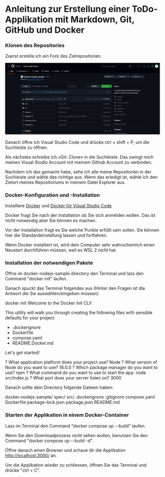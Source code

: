 # Anleitung zur Erstellung einer ToDo-Applikation mit Markdown, Git, GitHub und Docker

### Klonen des Repositories


Zuerst erstelle ich ein Fork des Zielrepositorien.

![1](img/1.png)

Danach öffne ich Visual Studio Code und drücke ctrl + shift + P, um die Suchleiste zu öffnen.

Als nächstes schreibe ich «Git: Clone» in die Suchleiste. Das zwingt mich meinen Visual Studio Account mit meinem Github Account zu verbinden.

Nachdem ich das gemacht habe, sehe ich alle meine Repositorien in der Suchleiste und wähle das richtige aus. Wenn das erledigt ist, wähle ich den Zielort meines Repositoriums in meinem Datei Explorer aus.

### Docker-Konfiguration und -Installation

Installiere [Docker](https://www.docker.com/products/docker-desktop/) und [Docker für Visual Studio Code](https://marketplace.visualstudio.com/items?itemName=ms-azuretools.vscode-docker)

Docker fragt Sie nach der Installation ob Sie sich anmelden wollen. Das ist nicht notwendig aber Sie können es machen.

Vor der Installation fragt es Sie welche Punkte erfüllt sein sollen. Sie können hier die Standardeinstellung lassen und fortfahren.

Wenn Docker installiert ist, wird dein Computer sehr wahrscheinlich einen Neustart durchführen müssen, weil es WSL 2 nicht hat.

### Installation der notwendigen Pakete

Öffne im docker-nodejs-sample directory den Terminal und lass den Command "docker init" laufen.

Danach spuckt das Terminal folgendes aus (Hinter den Fragen ist die Antwort die Sie auswählen/eingeben müssen):

docker init
Welcome to the Docker Init CLI!

This utility will walk you through creating the following files with sensible defaults for your project:

- .dockerignore
- Dockerfile
- compose.yaml
- README.Docker.md

Let's get started!

? What application platform does your project use? Node
? What version of Node do you want to use? 18.0.0
? Which package manager do you want to use? npm
? What command do you want to use to start the app: node src/index.js
? What port does your server listen on? 3000

Danach sollte dein Directory folgende Dateien haben:

docker-nodejs-sample/
 spec/
 src/
 .dockerignore
 .gitignore
 compose.yaml
 Dockerfile
 package-lock.json
 package.json
 README.md

### Starten der Applikation in einem Docker-Container

Lass im Terminal den Command "docker compose up --build" laufen.

Wenn Sie den Downloadprozess nicht sehen wollen, benutzen Sie den Command "docker compose up --build -d".

Öffne danach einen Browser und schaue dir die Applikation [http://localhost:3000/](http://localhost:3000/) an.

Um die Applikation wieder zu schliessen, öffnen Sie das Terminal und drücke "ctrl + C".
